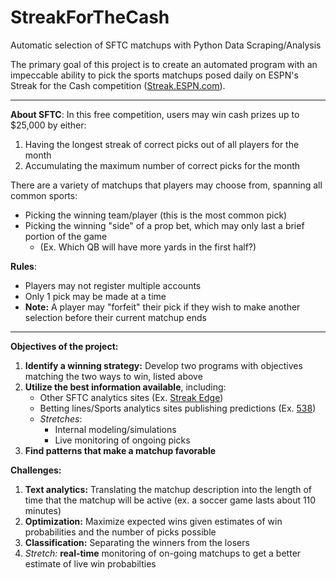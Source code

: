 # StreakForTheCash
Automatic selection of SFTC matchups with Python Data Scraping/Analysis

The primary goal of this project is to create an automated program with an impeccable ability to pick the sports matchups posed daily on ESPN's Streak for the Cash competition ([Streak.ESPN.com](https://www.streak.espn.com)).

- - - -

__About SFTC__:
In this free competition, users may win cash prizes up to $25,000 by either:

1. Having the longest streak of correct picks out of all players for the month
2. Accumulating the maximum number of correct picks for the month

There are a variety of matchups that players may choose from, spanning all common sports:
* Picking the winning team/player (this is the most common pick)
* Picking the winning "side" of a prop bet, which may only last a brief portion of the game
  * (Ex. Which QB will have more yards in the first half?)

__Rules__:
* Players may not register multiple accounts
* Only 1 pick may be made at a time
* __Note:__ A player may "forfeit" their pick if they wish to make another selection before their current matchup ends

- - - -
__Objectives of the project:__

1. __Identify a winning strategy:__ Develop two programs with objectives matching the two ways to win, listed above
2. __Utilize the best information available__, including:
   + Other SFTC analytics sites (Ex. [Streak Edge](https://www.streakege.com))
   + Betting lines/Sports analytics sites publishing predictions (Ex. [538](http://fivethirtyeight.com/sports/))
   + *Stretches*: 
      + Internal modeling/simulations
      + Live monitoring of ongoing picks
3. __Find patterns that make a matchup favorable__

__Challenges:__

1. __Text analytics:__ Translating the matchup description into the length of time that the matchup will be active (ex. a soccer game lasts about 110 minutes)
2. __Optimization:__ Maximize expected wins given estimates of win probabilities and the number of picks possible
3. __Classification:__ Separating the winners from the losers
4. *Stretch:* __real-time__ monitoring of on-going matchups to get a better estimate of live win probabilties
